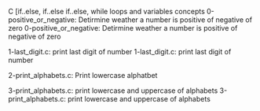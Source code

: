 C [if..else, if..else if..else, while loops and variables concepts 
0-positive_or_negative: Detirmine weather a number is positive of negative of zero
0-positive_or_negative: Detirmine weather a number is positive of negative of zero

1-last_digit.c: print last digit of number
1-last_digit.c: print last digit of number

2-print_alphabets.c: Print lowercase alphatbet

3-print_alphabets.c: print lowercase and uppercase of alphabets
3-print_alphabets.c: print lowercase and uppercase of alphabets

